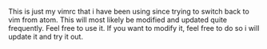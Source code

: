 This is just my vimrc that i have been using since trying to switch back to vim from atom. This will most likely be modified and updated quite
frequently. Feel free to use it. If you want to modify it, feel free to do so i will update it and try it out.
